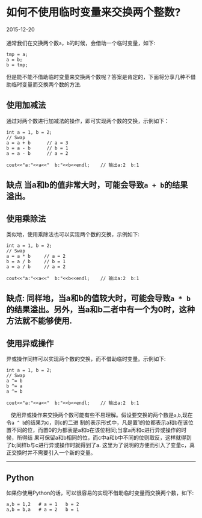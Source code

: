 # 如何不使用临时变量来交换两个整数?      
2015-12-20     <br />           
通常我们在交换两个数`a`，`b`的时候，会借助一个临时变量，如下:             

    tmp = a;
    a = b;
    b = tmp;
但是能不能不借助临时变量来交换两个数呢？答案是肯定的，下面将分享几种不借助临时变量而交换两个数的方法.             

## 使用加减法     
通过对两个数进行加减法的操作，即可实现两个数的交换，示例如下：        

    int a = 1, b = 2;       
    // Swap
    a = a + b      // a = 3
    b = a - b      // b = 1
    a = a - b      // a = 2
    
    cout<<"a:"<<a<<"  b:"<<b<<endl;    // 输出a:2  b:1
**缺点** 当a和b的值非常大时，可能会导致`a + b`的结果溢出。      
----------
## 使用乘除法
类似地，使用乘除法也可以实现两个数的交换，示例如下:          

    int a = 1, b = 2;
    // Swap
    a = a * b     // a = 2
    b = a / b     // b = 1
    a = a / b     // a = 2
    
    cout<<"a:"<<a<<"  b:"<<b<<endl;    // 输出a:2  b:1
**缺点:** 同样地，当a和b的值较大时，可能会导致`a * b`的结果溢出。另外，当a和b二者中有一个为0时，这种方法就不能够使用.                
----------
## 使用异或操作            
异或操作同样可以实现两个数的交换，而不借助临时变量。示例如下:            

    int a = 1, b = 2;
    // Swap
    a ^= b
    b ^= a
    a ^= b
    
    cout<<"a:"<<a<<"  b:"<<b<<endl;    // 输出a:2  b:1
&nbsp;&nbsp;&nbsp;使用异或操作来交换两个数可能有些不易理解。假设要交换的两个数是`a`,`b`,现在令`a ^ b`的结果为c，则c的二进
制的表示形式中，凡是置1的位都表示a和b在该位置不同的位，而置0的为都表是a和b在该位相同;当拿a再和c进行异或操作的时候，所得结
果可保留a和b相同的位，而c中a和b中不同的位则取反，这样就得到了b;同样b与c进行异或操作时就得到了a.
这里为了说明的方便而引入了变量c，真正交换时并不需要引入一个新的变量。           

---------
## Python
如果你使用Python的话，可以很容易的实现不借助临时变量而交换两个数，如下:            

    a,b = 1,2   # a = 1   b = 2
    a,b = b,a   # a = 2   b = 1
